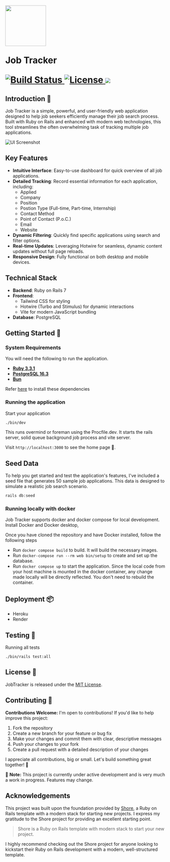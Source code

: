 <h1 align="left">
  <a href="#">
    <img src="https://github.com/user-attachments/assets/c5840b5d-efc9-4644-95ff-ac94c546a5d8" width="128px"/>
  </a>

  Job Tracker

  <p align="left">
    <a href="https://github.com/tgaeta/job_tracker/actions">
      <img alt="Build Status" src="https://github.com/tgaeta/job_tracker/actions/workflows/ci.yml/badge.svg"/>
    </a>
    <a href="https://github.com/tgaeta/job_tracker/blob/master/LICENSE.txt">
      <img alt="License" src="https://img.shields.io/badge/license-MIT-428F7E.svg"/>
    </a>
    <a href="https://codeclimate.com/github/tgaeta/job_tracker/maintainability"><img src="https://api.codeclimate.com/v1/badges/1cd4e3f1c0a4c5af29b1/maintainability" /></a>
  </p>
</h1>

## Introduction 📜

Job Tracker is a simple, powerful, and user-friendly web application designed to help job seekers efficiently manage their job search process. Built with Ruby on Rails and enhanced with modern web technologies, this tool streamlines the often overwhelming task of tracking multiple job applications.

<img alt="UI Screenshot" src="https://github.com/user-attachments/assets/df70e530-925c-4ee2-9c5b-df3da35b767d"/>

## Key Features

- **Intuitive Interface**: Easy-to-use dashboard for quick overview of all job applications.
- **Detailed Tracking**: Record essential information for each application, including:
  - Applied
  - Company
  - Position
  - Postion Type (Full-time, Part-time, Internship)
  - Contact Method
  - Point of Contact (P.o.C.)
  - Email
  - Website
- **Dynamic Filtering**: Quickly find specific applications using search and filter options.
- **Real-time Updates**: Leveraging Hotwire for seamless, dynamic content updates without full page reloads.
- **Responsive Design**: Fully functional on both desktop and mobile devices.

## Technical Stack

- **Backend**: Ruby on Rails 7
- **Frontend**:
  - Tailwind CSS for styling
  - Hotwire (Turbo and Stimulus) for dynamic interactions
  - Vite for modern JavaScript bundling
- **Database**: PostgreSQL

## Getting Started 🚀

### System Requirements
You will need the following to run the application.

- [**Ruby 3.3.1**](./docs/installing_prerequisites.md#ruby)
- [**PostgreSQL 16.3**](./docs/installing_prerequisites.md#postgresql)
- [**Bun**](./docs/installing_prerequisites.md#bun)

Refer [here](./docs/installing_prerequisites.md) to install these dependencies


### Running the application

Start your application

```bash
./bin/dev
```

This runs overmind or foreman using the Procfile.dev. It starts the rails server, solid queue background job process and vite server.

Visit `http://localhost:3000` to see the home page 🚀.

## Seed Data

To help you get started and test the application's features, I've included a seed file that generates 50 sample job applications. This data is designed to simulate a realistic job search scenario.

```bash
rails db:seed
```

### Running locally with docker
Job Tracker supports docker and docker compose for local development.
Install Docker and Docker desktop,

Once you have cloned the repository and have Docker installed, follow the following steps

- Run `docker compose build` to build. It will build the necessary images.
- Run `docker-compose run --rm web bin/setup` to create and set up the database.
- Run `docker compose up` to start the application.
Since the local code from your host machine is mounted in the docker container, any change made locally will be directly reflected. You don't need to rebuild the container.

## Deployment 📦
- Heroku
- Render

## Testing 🧪
Running all tests
```
./bin/rails test:all
```

## License 🔑
JobTracker is released under the [MIT License](./LICENSE.txt).


## Contributing 🤝

**Contributions Welcome:** I'm open to contributions! If you'd like to help improve this project:

1. Fork the repository
2. Create a new branch for your feature or bug fix
3. Make your changes and commit them with clear, descriptive messages
4. Push your changes to your fork
5. Create a pull request with a detailed description of your changes

I appreciate all contributions, big or small. Let's build something great together! 🚀

🚧 **Note:** This project is currently under active development and is very much a work in progress. Features may change.

## Acknowledgements

This project was built upon the foundation provided by [Shore](https://github.com/yatish27/shore), a Ruby on Rails template with a modern stack for starting new projects. I express my gratitude to the Shore project for providing an excellent starting point.

> Shore is a Ruby on Rails template with modern stack to start your new project.

I highly recommend checking out the Shore project for anyone looking to kickstart their Ruby on Rails development with a modern, well-structured template.
